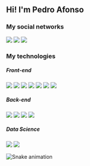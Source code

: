 ## Hi! I'm Pedro Afonso

<div class="network">
  <h3> My social networks </h3>
  <a href="https://www.linkedin.com/in/pedro-afonso-paulina-ataide-9585382a6/"><img src="https://img.shields.io/badge/LinkedIn-0077B5?style=for-the-badge&logo=linkedin&logoColor=white"></a>
  <a href="https://mail.google.com/mail/u/0/#inbox?compose=GTvVlcSBpgPfLZfKBdvLWtMZRxXjMprjpMZjjvzFQjwgdRDFRVPFKTgNQwbSkLgmPXrsnDWqSsHJL"><img src="https://img.shields.io/badge/Gmail-D14836?style=for-the-badge&logo=gmail&logoColor=white"></a>
  <a href="https://www.instagram.com/afonso_dev/"><img src="https://img.shields.io/badge/Instagram-E4405F?style=for-the-badge&logo=instagram&logoColor=white"></a>
</div>

<div class="dev">
  <h3> My technologies </h3>
  <h5> Front-end </h5>
  <img src="https://img.shields.io/badge/Wordpress-21759B?style=for-the-badge&logo=wordpress&logoColor=white">
  <img src="https://img.shields.io/badge/HTML5-E34F26?style=for-the-badge&logo=html5&logoColor=white">
  <img src="https://img.shields.io/badge/CSS3-1572B6?style=for-the-badge&logo=css3&logoColor=white">
  <img src="https://img.shields.io/badge/Bootstrap-563D7C?style=for-the-badge&logo=bootstrap&logoColor=white">
  <img src="https://img.shields.io/badge/JavaScript-323330?style=for-the-badge&logo=javascript&logoColor=F7DF1E">
  <img src="https://img.shields.io/badge/Node.js-43853D?style=for-the-badge&logo=node.js&logoColor=white">
  <img src="https://img.shields.io/badge/Figma-F24E1E?style=for-the-badge&logo=figma&logoColor=white">
  <br>
  <h5> Back-end </h5>
  <img src="https://img.shields.io/badge/Python-14354C?style=for-the-badge&logo=python&logoColor=white">
  <img src="https://img.shields.io/badge/PHP-777BB4?style=for-the-badge&logo=php&logoColor=white">
  <img src="https://img.shields.io/badge/TypeScript-007ACC?style=for-the-badge&logo=typescript&logoColor=white">
  <img src="https://img.shields.io/badge/C%23-239120?style=for-the-badge&logo=c-sharp&logoColor=white">
<br>
  <h5> Data Science </h5>
  <img src="https://img.shields.io/badge/MySQL-00000F?style=for-the-badge&logo=mysql&logoColor=white">
  <img src="https://img.shields.io/badge/Google%20Analytics-E37400?style=for-the-badge&logo=google%20analytics&logoColor=white">
</div>

![Snake animation](https://github.com/rafaballerini2/rafaballerini2/blob/output/github-contribution-grid-snake.svg)

